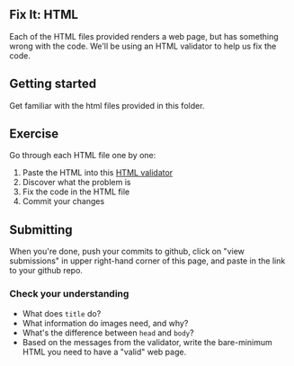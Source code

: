 ## Fix It: HTML

Each of the HTML files provided renders a web page, but has something wrong with the code.  We'll be using an HTML validator to help us fix the code.

## Getting started

Get familiar with the html files provided in this folder.

## Exercise

Go through each HTML file one by one:

1. Paste the HTML into this [HTML validator](https://validator.w3.org/nu/#textarea)
2. Discover what the problem is
3. Fix the code in the HTML file
4. Commit your changes

## Submitting

When you're done, push your commits to github, click on "view submissions" in upper right-hand corner of this page, and paste in the link to your github repo.

### Check your understanding

- What does `title` do?
- What information do images need, and why?
- What's the difference between `head` and `body`?
- Based on the messages from the validator, write the bare-minimum HTML you need to have a "valid" web page.
